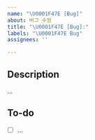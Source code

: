 ```yaml
---
name: "\U0001F47E [Bug]"
about: 버그 수정
title: "\U0001F47E [Bug]:"
labels: "\U0001F47E Bug"
assignees: ''

---
```


## Description
…

## To-do
- [ ] …

